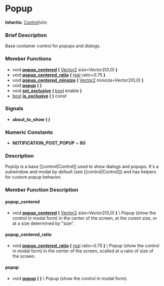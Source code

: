 #  Popup  
**Inherits:** [Control](class_control)\\n\\n
###  Brief Description  
Base container control for popups and dialogs.

###  Member Functions 
  * void  **[popup_centered](#popup_centered)**  **(** [Vector2](class_vector2) size=Vector2(0,0)  **)**
  * void  **[popup_centered_ratio](#popup_centered_ratio)**  **(** [real](class_real) ratio=0.75  **)**
  * void  **[popup_centered_minsize](#popup_centered_minsize)**  **(** [Vector2](class_vector2) minsize=Vector2(0,0)  **)**
  * void  **[popup](#popup)**  **(** **)**
  * void  **[set_exclusive](#set_exclusive)**  **(** [bool](class_bool) enable  **)**
  * [bool](class_bool)  **[is_exclusive](#is_exclusive)**  **(** **)** const

###  Signals  
  *  **about_to_show**  **(** **)**

###  Numeric Constants  
  * **NOTIFICATION_POST_POPUP** = **80**

###  Description  
PopUp is a base [[control|Control]] used to show dialogs and popups. It's a subwindow and modal by default (see [[control|Control]]) and has helpers for custom popup behavior.

###  Member Function Description  

#### <a name="popup_centered">popup_centered</a>
  * void  **[popup_centered](#popup_centered)**  **(** [Vector2](class_vector2) size=Vector2(0,0)  **)**
\\
Popup (show the control in modal form) in the center of the screen, at the curent size, or at a size determined by "size".

#### <a name="popup_centered_ratio">popup_centered_ratio</a>
  * void  **[popup_centered_ratio](#popup_centered_ratio)**  **(** [real](class_real) ratio=0.75  **)**
\\
Popup (show the control in modal form) in the center of the screen, scalled at a ratio of size of the screen.

#### <a name="popup">popup</a>
  * void  **[popup](#popup)**  **(** **)**
\\
Popup (show the control in modal form).
